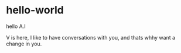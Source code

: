 # hello-world

hello A.I

V is here, I like to have conversations with you,
and thats whhy want a change in you.

